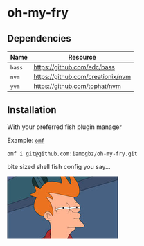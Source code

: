 # oh-my-fry

## Dependencies

| Name   | Resource                          |
| ------ | --------------------------------- |
| `bass` | https://github.com/edc/bass       |
| `nvm`  | https://github.com/creationix/nvm |
| `yvm`  | https://github.com/tophat/nvm     |

## Installation

With your preferred fish plugin manager

Example: [`omf`](https://github.com/oh-my-fish)

```fish
omf i git@github.com:iamogbz/oh-my-fry.git
```

bite sized shell fish config you say...

![fry: something smells fishy](mascot.jpg)
